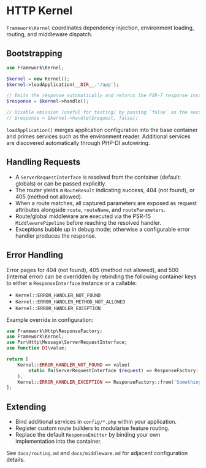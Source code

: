 # HTTP Kernel

`Framework\Kernel` coordinates dependency injection, environment loading, routing, and middleware dispatch.

## Bootstrapping

```php
use Framework\Kernel;

$kernel = new Kernel();
$kernel->loadApplication(__DIR__.'/app');

// Emits the response automatically and returns the PSR-7 response instance
$response = $kernel->handle();

// Disable emission (useful for testing) by passing `false` as the second argument
// $response = $kernel->handle($request, false);
```

`loadApplication()` merges application configuration into the base container and primes services such as the environment reader. Additional services are discovered automatically through PHP-DI autowiring.

## Handling Requests

- A `ServerRequestInterface` is resolved from the container (default: globals) or can be passed explicitly.
- The router yields a `RouteResult` indicating success, 404 (not found), or 405 (method not allowed).
- When a route matches, all captured parameters are exposed as request attributes alongside `route`, `routeName`, and `routeParameters`.
- Route/global middleware are executed via the PSR-15 `MiddlewarePipeline` before reaching the resolved handler.
- Exceptions bubble up in debug mode; otherwise a configurable error handler produces the response.

## Error Handling

Error pages for 404 (not found), 405 (method not allowed), and 500 (internal error) can be overridden by rebinding the following container keys to either a `ResponseInterface` instance or a callable:

- `Kernel::ERROR_HANDLER_NOT_FOUND`
- `Kernel::ERROR_HANDLER_METHOD_NOT_ALLOWED`
- `Kernel::ERROR_HANDLER_EXCEPTION`

Example override in configuration:

```php
use Framework\Http\ResponseFactory;
use Framework\Kernel;
use Psr\Http\Message\ServerRequestInterface;
use function DI\value;

return [
    Kernel::ERROR_HANDLER_NOT_FOUND => value(
        static fn(ServerRequestInterface $request) => ResponseFactory::from('Custom 404', 404)
    ),
    Kernel::ERROR_HANDLER_EXCEPTION => ResponseFactory::from('Something went wrong', 500),
];
```

## Extending

- Bind additional services in `config/*.php` within your application.
- Register custom route builders to modularise feature routing.
- Replace the default `ResponseEmitter` by binding your own implementation into the container.

See `docs/routing.md` and `docs/middleware.md` for adjacent configuration details.
